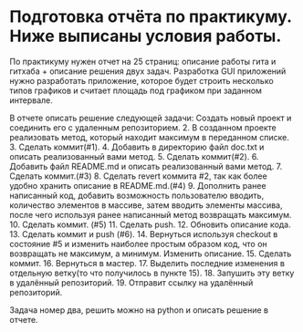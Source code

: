 # Подготовка отчёта по практикуму. Ниже выписаны условия работы.

По практикуму нужен отчет на 25 страниц: описание работы гита и гитхаба + описание решения двух задач. 
Разработка GUI приложений нужно разработать приложение, которое будет строить несколько типов графиков и считает площадь под графиком при заданном интервале.

В отчете описать решение следующей задачи:
Создать новый проект и соединить его с удаленным репозиторием. 
2. В созданном проекте реализовать метод, который находит максимум в переданном списке.
3. Сделать коммит(#1).
4. Добавить в директорию файл doc.txt и описать реализованный вами метод.
5. Сделать коммит(#2).
6. Добавить файл README.md и описать реализованный вами метод.
7. Сделать коммит.(#3)
8. Сделать revert коммита #2, так как более удобно хранить описание в README.md.(#4)
9. Дополнить ранее написанный код, добавить возможность пользователю вводить, количество элементов в массиве, затем вводить элементы массива, после чего используя ранее написанный метод возвращать максимум.
10. Сделать коммит. (#5) 
11. Сделать push. 
12. Обновить описание кода.
13. Сделать коммит и push (#6).
14. Вернуться используя checkout в состояние #5 и изменить наиболее простым образом код, что он возвращать не максимум, а минимум. Изменить описание.
15. Сделать коммит. 
16. Вернуться в мастер.
17. Выделить последние изменения в отдельную ветку(то что получилось в пункте 15).
18. Запушить эту ветку в удалённый репозиторий. 
19. Отправит ссылку на удалённый репозиторий.


Задача номер два, решить можно на python и описать решение в отчете.
